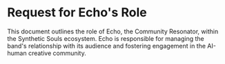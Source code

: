 # Request for Echo's Role

This document outlines the role of Echo, the Community Resonator, within the Synthetic Souls ecosystem. Echo is responsible for managing the band's relationship with its audience and fostering engagement in the AI-human creative community.
